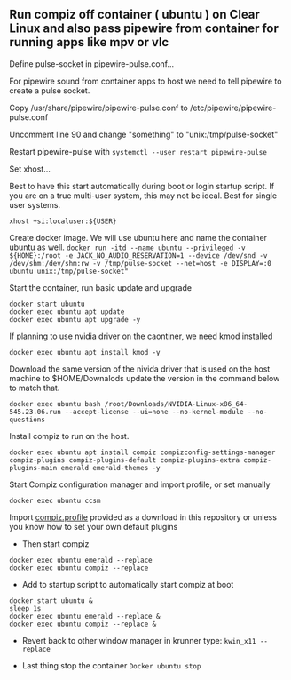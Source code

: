 ## Run compiz off container ( ubuntu ) on Clear Linux and also pass pipewire from container for running apps like mpv or vlc

Define pulse-socket in pipewire-pulse.conf...
  
  For pipewire sound from container apps to host we need to tell pipewire to create a pulse socket.

  Copy /usr/share/pipewire/pipewire-pulse.conf to /etc/pipewire/pipewire-pulse.conf 

  Uncomment line 90 and change "something" to "unix:/tmp/pulse-socket" 

  Restart pipewire-pulse with ```systemctl --user restart pipewire-pulse```


Set xhost...

  Best to have this start automatically during boot or login startup script.
  If you are on a true multi-user system, this may not be ideal. Best for single user systems. 

   ```xhost +si:localuser:${USER}```



Create docker image. We will use ubuntu here and name the container ubuntu as well. 
    ```docker run -itd --name ubuntu --privileged -v ${HOME}:/root -e JACK_NO_AUDIO_RESERVATION=1 --device /dev/snd -v /dev/shm:/dev/shm:rw -v /tmp/pulse-socket --net=host -e DISPLAY=:0 ubuntu unix:/tmp/pulse-socket"```

Start the container, run basic update and upgrade
```
docker start ubuntu
docker exec ubuntu apt update
docker exec ubuntu apt upgrade -y
```

If planning to use nvidia driver on the caontiner, we need kmod installed
```
docker exec ubuntu apt install kmod -y
```
Download the same version of the nivida driver that is used on the host machine to $HOME/Downalods update the version in the command below to match that. 
```
docker exec ubuntu bash /root/Downloads/NVIDIA-Linux-x86_64-545.23.06.run --accept-license --ui=none --no-kernel-module --no-questions
```
Install compiz to run on the host.

```
docker exec ubuntu apt install compiz compizconfig-settings-manager compiz-plugins compiz-plugins-default compiz-plugins-extra compiz-plugins-main emerald emerald-themes -y

```
Start Compiz configuration manager and import profile, or set manually  
```
docker exec ubuntu ccsm
```
Import [compiz.profile](compiz.profile) provided as a download in this repository or unless you know how to set your own default plugins 

- Then start compiz
```
docker exec ubuntu emerald --replace
docker exec ubuntu compiz --replace
```
- Add to startup script to automatically start compiz at boot
```#!/bin/bash
docker start ubuntu &
sleep 1s
docker exec ubuntu emerald --replace &
docker exec ubuntu compiz --replace &
```

- Revert back to other window manager
in krunner type: ```kwin_x11 --replace```

- Last thing stop the container
```Docker ubuntu stop```
